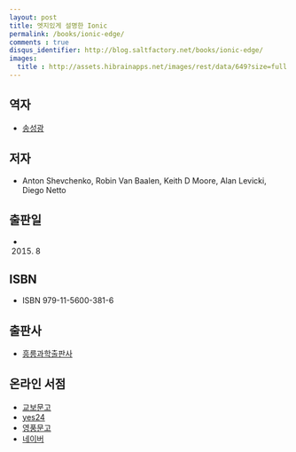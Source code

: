 ```yaml
---
layout: post
title: 엣지있게 설명한 Ionic
permalink: /books/ionic-edge/
comments : true
disqus_identifier: http://blog.saltfactory.net/books/ionic-edge/
images:
  title : http://assets.hibrainapps.net/images/rest/data/649?size=full
---
```


## 역자

- [송성광](/about)

## 저자

- Anton Shevchenko, Robin Van Baalen, Keith D Moore, Alan Levicki, Diego Netto

## 출판일

- 2015. 8

## ISBN

- ISBN 979-11-5600-381-6

## 출판사

- [흥릉과학출판사](http://www.hongpub.co.kr/)

## 온라인 서점

- [교보문고](http://www.kyobobook.co.kr/product/detailViewKor.laf?ejkGb=KOR&mallGb=KOR&barcode=9791156003816&orderClick=LAG&Kc=)
- [yes24](http://www.yes24.com/24/Goods/19600736?Acode=101)
- [영풍문고](http://www.ypbooks.co.kr/book.yp?bookcd=100619479&gubun=NV)
- [네이버](http://book.naver.com/bookdb/book_detail.nhn?bid=9413713)

